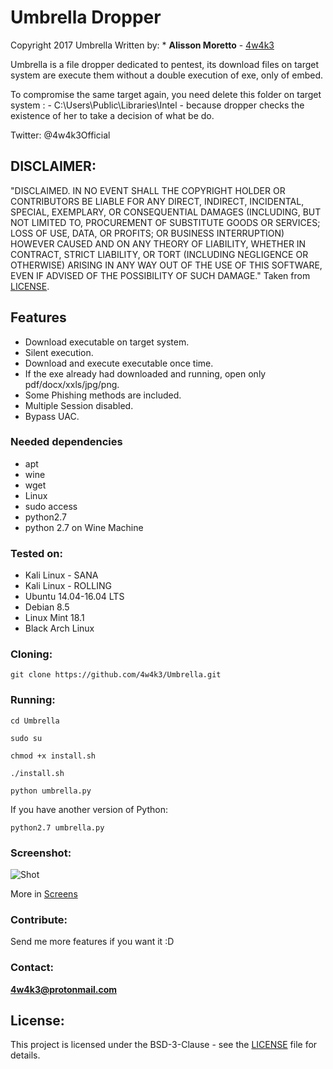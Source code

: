 # Umbrella Dropper

Copyright 2017 Umbrella
Written by: * **Alisson Moretto** - [4w4k3](https://github.com/4w4k3)

Umbrella is a file dropper dedicated to pentest, its download files on target system are execute them without a double execution of exe, only of embed.

To compromise the same target again, you need delete this folder on target system : - C:\Users\Public\Libraries\Intel - because dropper checks the existence of her to take a decision of what be do.

Twitter: @4w4k3Official

## DISCLAIMER: 

"DISCLAIMED. IN NO EVENT SHALL THE COPYRIGHT HOLDER OR CONTRIBUTORS BE LIABLE
FOR ANY DIRECT, INDIRECT, INCIDENTAL, SPECIAL, EXEMPLARY, OR CONSEQUENTIAL
DAMAGES (INCLUDING, BUT NOT LIMITED TO, PROCUREMENT OF SUBSTITUTE GOODS OR
SERVICES; LOSS OF USE, DATA, OR PROFITS; OR BUSINESS INTERRUPTION) HOWEVER
CAUSED AND ON ANY THEORY OF LIABILITY, WHETHER IN CONTRACT, STRICT LIABILITY,
OR TORT (INCLUDING NEGLIGENCE OR OTHERWISE) ARISING IN ANY WAY OUT OF THE USE
OF THIS SOFTWARE, EVEN IF ADVISED OF THE POSSIBILITY OF SUCH DAMAGE."
Taken from [LICENSE](LICENSE).

## Features 

- Download executable on target system.
- Silent execution.
- Download and execute executable once time.
- If the exe already had downloaded and running, open only pdf/docx/xxls/jpg/png.
- Some Phishing methods are included.
- Multiple Session disabled.
- Bypass UAC.

### Needed dependencies

* apt
* wine
* wget
* Linux
* sudo access
* python2.7
* python 2.7 on Wine Machine

### Tested on:

+ Kali Linux - SANA
+ Kali Linux - ROLLING
+ Ubuntu 14.04-16.04 LTS
+ Debian 8.5
+ Linux Mint 18.1
+ Black Arch Linux

### Cloning:
```
git clone https://github.com/4w4k3/Umbrella.git
```
### Running:
```
cd Umbrella
```

```
sudo su
```

```
chmod +x install.sh
```

```
./install.sh
```

```
python umbrella.py
```

If you have another version of Python:

```
python2.7 umbrella.py
```


### Screenshot:
![Shot](https://github.com/4w4k3/Umbrella/blob/master/Screens/shot.png)

More in [Screens](Screens)

### Contribute:
Send me more features if you want it :D

### Contact:
**4w4k3@protonmail.com**

## License:

This project is licensed under the BSD-3-Clause - see the [LICENSE](LICENSE) file for details.
